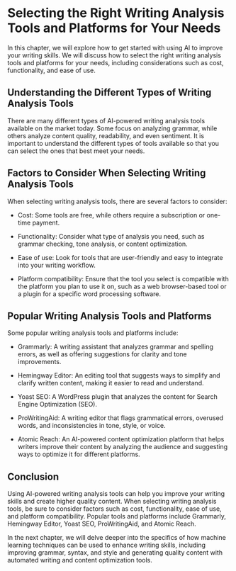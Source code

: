 Selecting the Right Writing Analysis Tools and Platforms for Your Needs
===============================================================================================================================

In this chapter, we will explore how to get started with using AI to improve your writing skills. We will discuss how to select the right writing analysis tools and platforms for your needs, including considerations such as cost, functionality, and ease of use.

Understanding the Different Types of Writing Analysis Tools
-----------------------------------------------------------

There are many different types of AI-powered writing analysis tools available on the market today. Some focus on analyzing grammar, while others analyze content quality, readability, and even sentiment. It is important to understand the different types of tools available so that you can select the ones that best meet your needs.

Factors to Consider When Selecting Writing Analysis Tools
---------------------------------------------------------

When selecting writing analysis tools, there are several factors to consider:

* Cost: Some tools are free, while others require a subscription or one-time payment.

* Functionality: Consider what type of analysis you need, such as grammar checking, tone analysis, or content optimization.

* Ease of use: Look for tools that are user-friendly and easy to integrate into your writing workflow.

* Platform compatibility: Ensure that the tool you select is compatible with the platform you plan to use it on, such as a web browser-based tool or a plugin for a specific word processing software.

Popular Writing Analysis Tools and Platforms
--------------------------------------------

Some popular writing analysis tools and platforms include:

* Grammarly: A writing assistant that analyzes grammar and spelling errors, as well as offering suggestions for clarity and tone improvements.

* Hemingway Editor: An editing tool that suggests ways to simplify and clarify written content, making it easier to read and understand.

* Yoast SEO: A WordPress plugin that analyzes the content for Search Engine Optimization (SEO).

* ProWritingAid: A writing editor that flags grammatical errors, overused words, and inconsistencies in tone, style, or voice.

* Atomic Reach: An AI-powered content optimization platform that helps writers improve their content by analyzing the audience and suggesting ways to optimize it for different platforms.

Conclusion
----------

Using AI-powered writing analysis tools can help you improve your writing skills and create higher quality content. When selecting writing analysis tools, be sure to consider factors such as cost, functionality, ease of use, and platform compatibility. Popular tools and platforms include Grammarly, Hemingway Editor, Yoast SEO, ProWritingAid, and Atomic Reach.

In the next chapter, we will delve deeper into the specifics of how machine learning techniques can be used to enhance writing skills, including improving grammar, syntax, and style and generating quality content with automated writing and content optimization tools.
